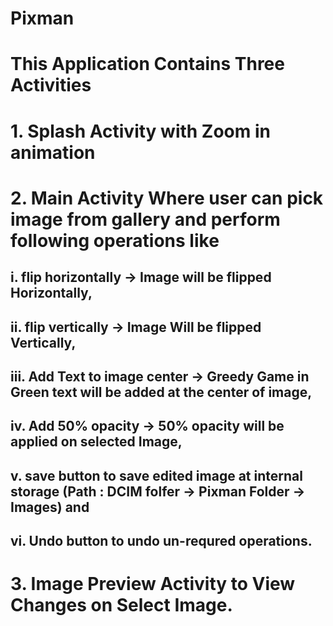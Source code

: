 # Pixman
# This Application Contains Three Activities
# 1. Splash Activity with Zoom in animation 
# 2. Main Activity Where user can pick image from gallery and perform following operations like 
## i.  flip horizontally -> Image will be flipped Horizontally, 
## ii. flip vertically -> Image Will be flipped Vertically, 
## iii. Add Text to image center -> Greedy Game in Green text will be added at the center of image, 
## iv.  Add 50% opacity -> 50% opacity will be applied on selected Image, 
## v.  save button to save edited image at internal storage (Path : DCIM folfer -> Pixman Folder -> Images) and 
## vi. Undo button to undo un-requred operations.
# 3. Image Preview Activity to View Changes on Select Image.
